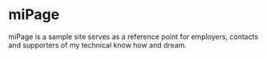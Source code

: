 # miPage
miPage is a sample site serves as a reference point for employers, contacts and supporters of my technical know how and dream.
